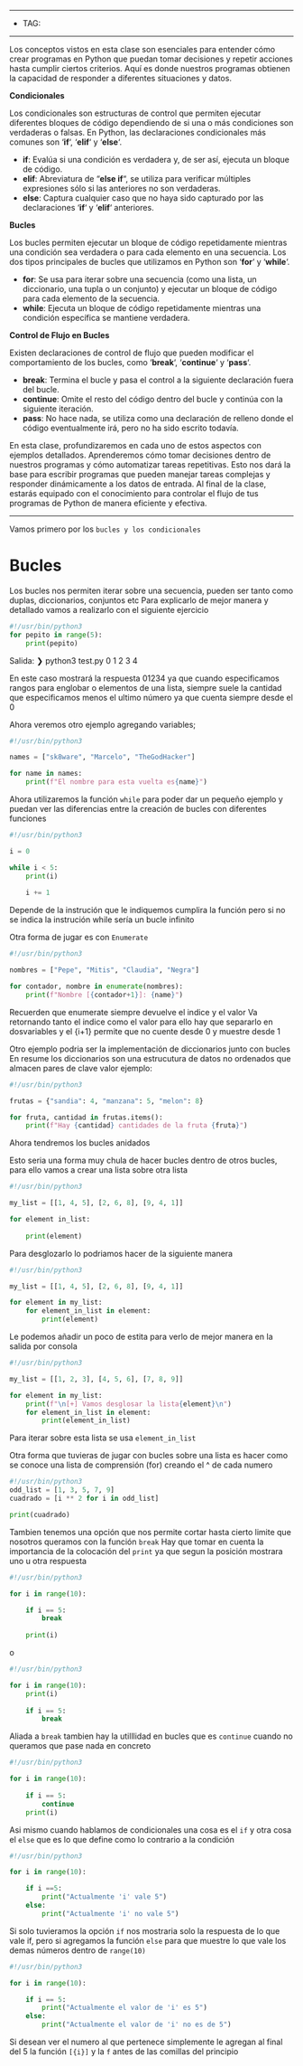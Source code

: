 
---
- TAG:
-----
Los conceptos vistos en esta clase son esenciales para entender cómo crear programas en Python que puedan tomar decisiones y repetir acciones hasta cumplir ciertos criterios. Aquí es donde nuestros programas obtienen la capacidad de responder a diferentes situaciones y datos.

**Condicionales**

Los condicionales son estructuras de control que permiten ejecutar diferentes bloques de código dependiendo de si una o más condiciones son verdaderas o falsas. En Python, las declaraciones condicionales más comunes son ‘**if**‘, ‘**elif**‘ y ‘**else**‘.

- **if**: Evalúa si una condición es verdadera y, de ser así, ejecuta un bloque de código.
- **elif**: Abreviatura de “**else if**“, se utiliza para verificar múltiples expresiones sólo si las anteriores no son verdaderas.
- **else**: Captura cualquier caso que no haya sido capturado por las declaraciones ‘**if**‘ y ‘**elif**‘ anteriores.

**Bucles**

Los bucles permiten ejecutar un bloque de código repetidamente mientras una condición sea verdadera o para cada elemento en una secuencia. Los dos tipos principales de bucles que utilizamos en Python son ‘**for**‘ y ‘**while**‘.

- **for**: Se usa para iterar sobre una secuencia (como una lista, un diccionario, una tupla o un conjunto) y ejecutar un bloque de código para cada elemento de la secuencia.
- **while**: Ejecuta un bloque de código repetidamente mientras una condición específica se mantiene verdadera.

**Control de Flujo en Bucles**

Existen declaraciones de control de flujo que pueden modificar el comportamiento de los bucles, como ‘**break**‘, ‘**continue**‘ y ‘**pass**‘.

- **break**: Termina el bucle y pasa el control a la siguiente declaración fuera del bucle.
- **continue**: Omite el resto del código dentro del bucle y continúa con la siguiente iteración.
- **pass**: No hace nada, se utiliza como una declaración de relleno donde el código eventualmente irá, pero no ha sido escrito todavía.

En esta clase, profundizaremos en cada uno de estos aspectos con ejemplos detallados. Aprenderemos cómo tomar decisiones dentro de nuestros programas y cómo automatizar tareas repetitivas. Esto nos dará la base para escribir programas que pueden manejar tareas complejas y responder dinámicamente a los datos de entrada. Al final de la clase, estarás equipado con el conocimiento para controlar el flujo de tus programas de Python de manera eficiente y efectiva.

----
Vamos primero por los `bucles y los condicionales`

# Bucles
Los bucles nos permiten iterar sobre una secuencia, pueden ser tanto como duplas, diccionarios, conjuntos etc
Para explicarlo de mejor manera y detallado vamos a realizarlo con el siguiente ejercicio
```python
#!/usr/bin/python3
for pepito in range(5):
	print(pepito)
```
Salida:
❯ python3 test.py
0
1
2
3
4

En este caso mostrará la respuesta 01234 ya que cuando especificamos rangos para englobar o elementos de una lista, siempre suele la cantidad que especificamos menos el ultimo número ya que cuenta siempre desde el 0  

Ahora veremos otro ejemplo agregando variables;
```python
#!/usr/bin/python3

names = ["sk8ware", "Marcelo", "TheGodHacker"]

for name in names:
    print(f"El nombre para esta vuelta es{name}")
```

Ahora utilizaremos la función `while` para poder dar un pequeño ejemplo y puedan ver las diferencias entre la creación de bucles con diferentes funciones
```python
#!/usr/bin/python3

i = 0 

while i < 5:
	print(i)
	
	i += 1 
```

Depende de la instrución que le indiquemos cumplira la función pero si no se indica la instrución while sería un bucle infinito 


Otra forma de jugar es con `Enumerate` 
```python
#!/usr/bin/python3

nombres = ["Pepe", "Mitis", "Claudia", "Negra"]

for contador, nombre in enumerate(nombres):
	print(f"Nombre [{contador+1}]: {name}")
```

Recuerden que enumerate siempre devuelve el indice y el valor
Va retornando tanto el indice como el valor 
para ello hay que separarlo en dosvariables
y el {i+1} permite que no cuente desde 0 y muestre desde 1 


Otro ejemplo podria ser la implementación de diccionarios junto con bucles
En resume los diccionarios son una estrucutura de datos no ordenados que almacen pares de clave valor 
ejemplo:
```python
#!/usr/bin/python3

frutas = {"sandia": 4, "manzana": 5, "melon": 8}

for fruta, cantidad in frutas.items():
    print(f"Hay {cantidad} cantidades de la fruta {fruta}")
```

Ahora tendremos los bucles anidados

Esto seria una forma muy chula de hacer bucles dentro de otros bucles, para ello vamos a crear una lista sobre otra lista

```python
#!/usr/bin/python3

my_list = [[1, 4, 5], [2, 6, 8], [9, 4, 1]]

for element in_list:
	
	print(element)
```


Para desglozarlo lo podriamos hacer de la siguiente manera
```python
#!/usr/bin/python3

my_list = [[1, 4, 5], [2, 6, 8], [9, 4, 1]]

for element in my_list:
	for element_in_list in element:
		print(element)
```

Le podemos añadir un poco de estita para verlo de mejor manera en la salida por consola
```python
#!/usr/bin/python3

my_list = [[1, 2, 3], [4, 5, 6], [7, 8, 9]]

for element in my_list:
    print(f"\n[+] Vamos desglosar la lista{element}\n")
    for element_in_list in element:
        print(element_in_list)
```

Para iterar sobre esta lista se usa `element_in_list` 

Otra forma que tuvieras de jugar con bucles sobre una lista es hacer como se conoce una lista de comprensión (for)
creando el ^ de cada numero 
```python
#!/usr/bin/python3
odd_list = [1, 3, 5, 7, 9]
cuadrado = [i ** 2 for i in odd_list]

print(cuadrado)
```

Tambien tenemos una opción que nos permite cortar hasta cierto limite que nosotros queramos con la función `break` 
Hay que tomar en cuenta la importancia de la colocación del `print` ya que segun la posición mostrara uno u otra respuesta
```python
#!/usr/bin/python3

for i in range(10):

	if i == 5:
		break
		
	print(i)
```

o 

```python
#!/usr/bin/python3

for i in range(10):
	print(i)
	
	if i == 5:
		break
```

Aliada a `break` tambien hay la utilllidad en bucles que es `continue` cuando no queramos que pase nada en concreto 
```python
#!/usr/bin/python3

for i in range(10):
	
	if i == 5:
		continue
	print(i)
```

Asi mismo cuando hablamos de condicionales una cosa es el `if` y otra cosa el `else` que es lo que define como lo contrario a la condición
```python
#!/usr/bin/python3

for i in range(10):

	if i ==5:
		print("Actualmente 'i' vale 5")
	else:
		print("Actualmente 'i' no vale 5")
```

Si solo tuvieramos la opción `if` nos mostraria solo la respuesta de lo que vale if, pero si agregamos la función `else` para que muestre lo que vale los demas números dentro de `range(10)`

```python
#!/usr/bin/python3

for i in range(10):

    if i == 5:
        print("Actualmente el valor de 'i' es 5")
    else: 
        print("Actualmente el valor de 'i' no es de 5")

```

Si desean ver el numero al que pertenece simplemente le agregan al final del 5 la función `[{i}]` y la `f` antes de las comillas del principio 